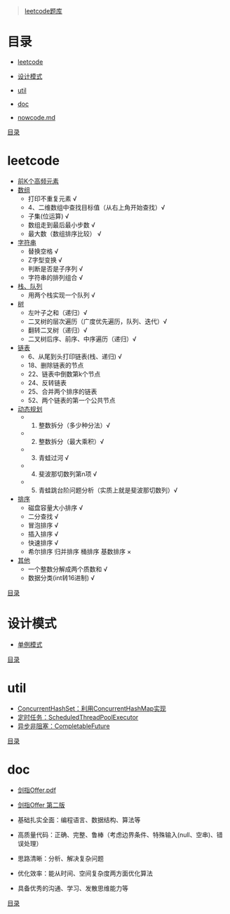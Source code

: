 > [leetcode题库](https://leetcode-cn.com/problemset/all/)

# 目录
- [leetcode](#leetcode)
- [设计模式](#设计模式)
- [util](#util)
- [doc](#doc)

- [nowcode.md](java/src/nowcoder/nowcode.md)

[目录](#目录)

# leetcode
- [前K个高频元素](java/src/leetcode/TopkFrequentElements.java)
- [数组](java/src/leetcode/ArrayDemo.java)
    - 打印不重复元素 √
    - 4、二维数组中查找目标值（从右上角开始查找）√
    - 子集(位运算) √
    - 数组走到最后最小步数 √
    - 最大数（数组排序比较） √
- [字符串](java/src/leetcode/StringDemo.java)
    - 替换空格 √
    - Z字型变换 √
    - 判断是否是子序列 √
    - 字符串的排列组合 √
- [栈、队列](java/src/leetcode/StackQueueDemo.java)
    - 用两个栈实现一个队列 √
- [树](java/src/leetcode/TreeDemo.java)
    - 左叶子之和（递归）√
    - 二叉树的层次遍历（广度优先遍历，队列、迭代）√
    - 翻转二叉树（递归）√
    - 二叉树后序、前序、中序遍历（递归）√
- [链表](java/src/leetcode/ListDemo.java)
    - 6、从尾到头打印链表(栈、递归) √
    - 18、删除链表的节点
    - 22、链表中倒数第k个节点
    - 24、反转链表
    - 25、合并两个排序的链表
    - 52、两个链表的第一个公共节点
- [动态规划](java/src/leetcode/DynamicProgramming.java)
    - 1. 整数拆分（多少种分法）√
    - 2. 整数拆分（最大乘积）√
    - 3. 青蛙过河 √
    - 4. 斐波那切数列第n项 √
    - 5. 青蛙跳台阶问题分析（实质上就是斐波那切数列）√
- [排序](java/src/leetcode/SortDemo.java)
    - 磁盘容量大小排序 √
    - 二分查找 √
    - 冒泡排序 √
    - 插入排序 √
    - 快速排序 √
    - 希尔排序 归并排序 桶排序 基数排序 ×
- [其他](/java/src/leetcode/OtherDemo.java)
    - 一个整数分解成两个质数和 √
    - 数据分类(int转16进制) √

[目录](#目录)

# 设计模式
- [单例模式](java/src/designpattern/Singleton.java)

[目录](#目录)

# util
- [ConcurrentHashSet：利用ConcurrentHashMap实现](java/src/util/ConcurrentHashSet.java)
- [定时任务：ScheduledThreadPoolExecutor](java/src/util/ScheduledThreadPoolExecutorDemo.java)
- [异步非阻塞：CompletableFuture](java/src/util/CompletableFutureDemo.java)

[目录](#目录)

# doc
- [剑指Offer.pdf](resources/static/doc/剑指Offer.pdf)
- [剑指Offer 第二版](https://www.cnblogs.com/52yu/p/13352567.html)

- 基础扎实全面：编程语言、数据结构、算法等
- 高质量代码：正确、完整、鲁棒（考虑边界条件、特殊输入(null、空串)、错误处理）
- 思路清晰：分析、解决复杂问题
- 优化效率：能从时间、空间复杂度两方面优化算法
- 具备优秀的沟通、学习、发散思维能力等

[目录](#目录)